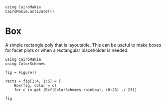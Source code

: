 ```@eval
using CairoMakie
CairoMakie.activate!()
```

# Box

A simple rectangle poly that is layoutable. This can be useful to make boxes for
facet plots or when a rectangular placeholder is needed.

```@example
using CairoMakie
using ColorSchemes

fig = Figure()

rects = fig[1:4, 1:6] = [
    Box(fig, color = c)
    for c in get.(Ref(ColorSchemes.rainbow), (0:23) ./ 23)]

fig
```

